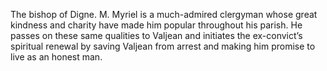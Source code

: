 The bishop of Digne. M. Myriel is a much-admired clergyman whose great kindness 
and charity have made him popular throughout his parish. He passes on these 
same qualities to Valjean and initiates the ex-convict’s spiritual renewal by 
saving Valjean from arrest and making him promise to live as an honest man.
